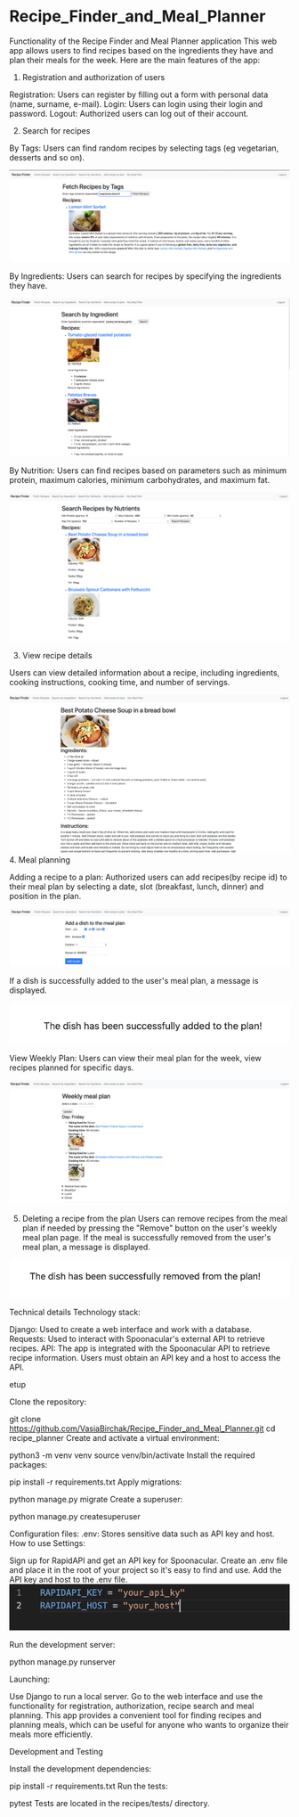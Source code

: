 # Recipe_Finder_and_Meal_Planner
Functionality of the Recipe Finder and Meal Planner application
This web app allows users to find recipes based on the ingredients they have and plan their meals for the week. Here are the main features of the app:

1. Registration and authorization of users

Registration: Users can register by filling out a form with personal data (name, surname, e-mail).
Login: Users can login using their login and password.
Logout: Authorized users can log out of their account.

2. Search for recipes

By Tags: Users can find random recipes by selecting tags (eg vegetarian, desserts and so on).

![Search for recipes by tags](images/search_recipes_by_tags.png)

By Ingredients: Users can search for recipes by specifying the ingredients they have.

![Search for recipes by ingredients](images/search_recipes_by_ingredient.png)

By Nutrition: Users can find recipes based on parameters such as minimum protein, maximum calories, minimum carbohydrates, and maximum fat.

![Search for recipes by nutrition](images/search_recipes_by_nutrition.png)

3. View recipe details

Users can view detailed information about a recipe, including ingredients, cooking instructions, cooking time, and number of servings.

![Recipe information](images/recipe_information.png)
4. Meal planning

Adding a recipe to a plan: Authorized users can add recipes(by recipe id) to their meal plan by selecting a date, slot (breakfast, lunch, dinner) and position in the plan.

![Adding a recipe to a plan](images/adding_recipe_to_plan.png)

If a dish is successfully added to the user's meal plan, a message is displayed.

![Message](images/message_for_adding_dish.png)

View Weekly Plan: Users can view their meal plan for the week, view recipes planned for specific days.

![View weekly plan](images/view_weekly_plan.png)

5. Deleting a recipe from the plan
Users can remove recipes from the meal plan if needed by pressing the "Remove" button on the user's weekly meal plan page.
If the meal is successfully removed from the user's meal plan, a message is displayed.

![Message](images/message_for_removing_dish.png)

Technical details
Technology stack:

Django: Used to create a web interface and work with a database.
Requests: Used to interact with Spoonacular's external API to retrieve recipes.
API: The app is integrated with the Spoonacular API to retrieve recipe information. Users must obtain an API key and a host to access the API.

etup

Clone the repository:

git clone https://github.com/VasiaBirchak/Recipe_Finder_and_Meal_Planner.git
cd recipe_planner
Create and activate a virtual environment:

python3 -m venv venv
source venv/bin/activate
Install the required packages:

pip install -r requirements.txt
Apply migrations:

python manage.py migrate
Create a superuser:

python manage.py createsuperuser

Configuration files:
.env: Stores sensitive data such as API key and host.
How to use
Settings:

Sign up for RapidAPI and get an API key for Spoonacular.
Create an .env file and place it in the root of your project so it's easy to find and use.
Add the API key and host to the .env file.
![env file](images/env.png)


Run the development server:

python manage.py runserver

Launching:

Use Django to run a local server.
Go to the web interface and use the functionality for registration, authorization, recipe search and meal planning.
This app provides a convenient tool for finding recipes and planning meals, which can be useful for anyone who wants to organize their meals more efficiently.


Development and Testing

Install the development dependencies:

pip install -r requirements.txt
Run the tests:

pytest
Tests are located in the recipes/tests/ directory.